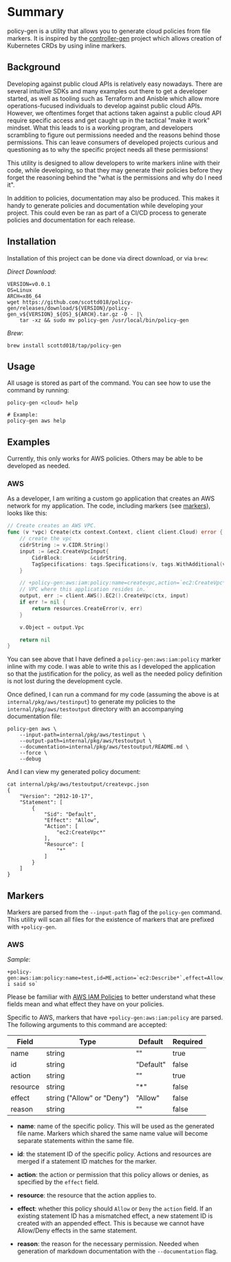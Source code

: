 # Summary

policy-gen is a utility that allows you to generate cloud policies from file markers.  It is 
inspired by the [controller-gen](https://book.kubebuilder.io/reference/controller-gen) project 
which allows creation of Kubernetes CRDs by using inline markers.


## Background

Developing against public cloud APIs is relatively easy nowadays.  There are several intuitive
SDKs and many examples out there to get a developer started, as well as tooling such as 
Terraform and Anisble which allow more operations-fucused individuals to develop 
against public cloud APIs.  However, we oftentimes forget that actions taken against a 
public cloud API require specific access and get caught up in the tactical "make it work" 
mindset.  What this leads to is a working program, and developers scrambling to figure out 
permissions needed and the reasons behind those permissions.  This can leave consumers of 
developed projects curious and questioning as to why the specific project needs all these permissions!

This utility is designed to allow developers to write markers inline with their code, while 
developing, so that they may generate their policies before they forget the reasoning behind 
the "what is the permissions and why do I need it".

In addition to policies, documentation may also be produced.  This makes it handy to generate 
policies and documentation while developing your project.  This could even be ran as part of a 
CI/CD process to generate policies and documentation for each release.


## Installation

Installation of this project can be done via direct download, or via `brew`:

*Direct Download*:

```
VERSION=v0.0.1
OS=Linux
ARCH=x86_64
wget https://github.com/scottd018/policy-gen/releases/download/${VERSION}/policy-gen_v${VERSION}_${OS}_${ARCH}.tar.gz -O - |\
    tar -xz && sudo mv policy-gen /usr/local/bin/policy-gen
```

*Brew*:

```
brew install scottd018/tap/policy-gen
```


## Usage

All usage is stored as part of the command.  You can see how to use the command by running:

```
policy-gen <cloud> help

# Example:
policy-gen aws help
```


## Examples

Currently, this only works for AWS policies.  Others may be able to be developed as needed.

### AWS

As a developer, I am writing a custom go application that creates an AWS network for
my application.  The code, including markers (see [markers](#markers)), looks like this:

```go
// Create creates an AWS VPC.
func (v *vpc) Create(ctx context.Context, client client.Cloud) error {
    // create the vpc
    cidrString := v.CIDR.String()
    input := &ec2.CreateVpcInput{
        CidrBlock:         &cidrString,
        TagSpecifications: tags.Specifications(v, tags.WithAdditional(v, v.Config.Tags)...),
    }

    // +policy-gen:aws:iam:policy:name=createvpc,action=`ec2:CreateVpc*`,effect=Allow,reason=`User needs to init a 
    // VPC where this application resides in.`
    output, err := client.AWS().EC2().CreateVpc(ctx, input)
    if err != nil {
	    return resources.CreateError(v, err)
    }

    v.Object = output.Vpc

    return nil
}
```

You can see above that I have defined a `policy-gen:aws:iam:policy` marker inline with my code.  I was able to write 
this as I developed the application so that the justification for the policy, as well as the needed policy definition 
is not lost during the development cycle.

Once defined, I can run a command for my code (assuming the above is at `internal/pkg/aws/testinput`) to generate my 
policies to the `internal/pkg/aws/testoutput` directory with an accompanying documentation file:

```
policy-gen aws \
    --input-path=internal/pkg/aws/testinput \
    --output-path=internal/pkg/aws/testoutput \
    --documentation=internal/pkg/aws/testoutput/README.md \
    --force \
    --debug
```

And I can view my generated policy document:

```
cat internal/pkg/aws/testoutput/createvpc.json
{
    "Version": "2012-10-17",
    "Statement": [
        {
            "Sid": "Default",
            "Effect": "Allow",
            "Action": [
                "ec2:CreateVpc*"
            ],
            "Resource": [
                "*"
            ]
        }
    ]
}
```


## Markers

Markers are parsed from the `--input-path` flag of the `policy-gen` command.  This utility 
will scan all files for the existence of markers that are prefixed with 
`+policy-gen`.

### AWS

*Sample*:

```
+policy-gen:aws:iam:policy:name=test,id=ME,action=`ec2:Describe*`,effect=Allow,resource=`*`,reason=`because i said so`
```

Please be familiar with [AWS IAM Policies](https://docs.aws.amazon.com/AWSEC2/latest/UserGuide/iam-policy-structure.html)
to better understand what these fields mean and what effect they have on your policies.

Specific to AWS, markers that have `+policy-gen:aws:iam:policy` are parsed.  The following 
arguments to this command are accepted:

| Field    | Type                           | Default   | Required |
| ---------| ------------------------------ | --------- | -------- |
| name     | string                         | ""        | true     |
| id       | string                         | "Default" | false    |
| action   | string                         | ""        | true     |
| resource | string                         | "*"       | false    |
| effect   | string ("Allow" or "Deny")     | "Allow"   | false    |
| reason   | string                         | ""        | false    |

* **name**: name of the specific policy.  This will be used as the generated file name.  Markers
which shared the same name value will become separate statements within the same file.

* **id**: the statement ID of the specific policy.  Actions and resources are merged if a 
statement ID matches for the marker.

* **action**: the action or permission that this policy allows or denies, as specified 
by the `effect` field.

* **resource**: the resource that the action applies to.

* **effect**: whether this policy should `Allow` or `Deny` the `action` field.  If an existing 
statement ID has a mismatched effect, a new statement ID is created with an appended effect.  This 
is because we cannot have Allow/Deny effects in the same statement.

* **reason**: the reason for the necessary permission.  Needed when generation of 
markdown documentation with the `--documentation` flag.
